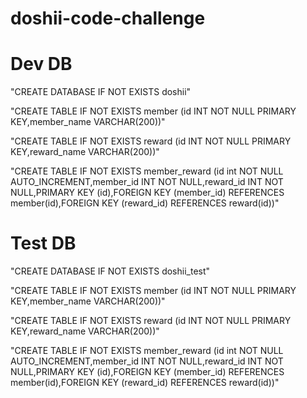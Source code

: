 # doshii-code-challenge

# Dev DB

"CREATE DATABASE IF NOT EXISTS doshii"

"CREATE TABLE IF NOT EXISTS member (id INT NOT NULL PRIMARY KEY,member_name VARCHAR(200))"

"CREATE TABLE IF NOT EXISTS reward (id INT NOT NULL PRIMARY KEY,reward_name VARCHAR(200))"

"CREATE TABLE IF NOT EXISTS member_reward (id int NOT NULL AUTO_INCREMENT,member_id INT NOT NULL,reward_id INT NOT NULL,PRIMARY KEY (id),FOREIGN KEY (member_id) REFERENCES member(id),FOREIGN KEY (reward_id) REFERENCES reward(id))"

# Test DB

"CREATE DATABASE IF NOT EXISTS doshii_test"

"CREATE TABLE IF NOT EXISTS member (id INT NOT NULL PRIMARY KEY,member_name VARCHAR(200))"

"CREATE TABLE IF NOT EXISTS reward (id INT NOT NULL PRIMARY KEY,reward_name VARCHAR(200))"

"CREATE TABLE IF NOT EXISTS member_reward (id int NOT NULL AUTO_INCREMENT,member_id INT NOT NULL,reward_id INT NOT NULL,PRIMARY KEY (id),FOREIGN KEY (member_id) REFERENCES member(id),FOREIGN KEY (reward_id) REFERENCES reward(id))"
